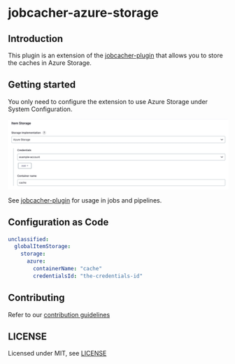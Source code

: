 # jobcacher-azure-storage

## Introduction

This plugin is an extension of the [jobcacher-plugin](https://plugins.jenkins.io/jobcacher/) that allows you to store the caches in Azure Storage.

## Getting started

You only need to configure the extension to use Azure Storage under System Configuration.

![](docs/azure-config.png)

See [jobcacher-plugin](https://plugins.jenkins.io/jobcacher/) for usage in jobs and pipelines.

## Configuration as Code

```yaml
unclassified:
  globalItemStorage:
    storage:
      azure:
        containerName: "cache"
        credentialsId: "the-credentials-id"
```

## Contributing

Refer to our [contribution guidelines](https://github.com/jenkinsci/.github/blob/master/CONTRIBUTING.md)

## LICENSE

Licensed under MIT, see [LICENSE](LICENSE.md)

